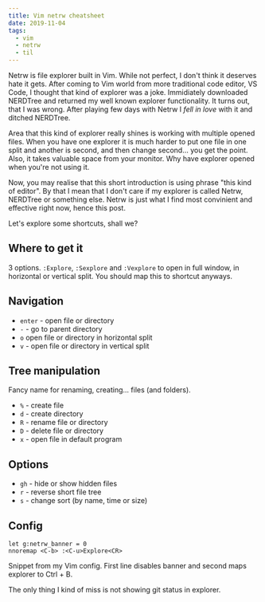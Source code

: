 ```yaml
---
title: Vim netrw cheatsheet
date: 2019-11-04
tags:
  - vim
  - netrw
  - til
---
```


Netrw is file explorer built in Vim. While not perfect, I don't think it deserves hate it gets. After coming to Vim world from more traditional code editor, VS Code, I thought that kind of explorer was a joke. Immidiately downloaded NERDTree and returned my well known explorer functionality. It turns out, that I was wrong. After playing few days with Netrw I _fell in love_ with it and ditched NERDTree.

Area that this kind of explorer really shines is working with multiple opened files. When you have one explorer it is much harder to put one file in one split and another is second, and then change second... you get the point. Also, it takes valuable space from your monitor. Why have explorer opened when you're not using it.

Now, you may realise that this short introduction is using phrase "this kind of editor". By that I mean that I don't care if my explorer is called Netrw, NERDTree or something else. Netrw is just what I find most convinient and effective right now, hence this post.

Let's explore some shortcuts, shall we?

## Where to get it

3 options. `:Explore`, `:Sexplore` and `:Vexplore` to open in full window, in horizontal or vertical split. You should map this to shortcut anyways.

## Navigation

- `enter` - open file or directory
- `-` - go to parent directory
- `o` open file or directory in horizontal split
- `v` - open file or directory in vertical split

## Tree manipulation

Fancy name for renaming, creating... files (and folders).

- `%` - create file
- `d` - create directory
- `R` - rename file or directory
- `D` - delete file or directory
- `x` - open file in default program

## Options

- `gh` - hide or show hidden files
- `r` - reverse short file tree
- `s` - change sort (by name, time or size)

## Config

```text
let g:netrw_banner = 0
nnoremap <C-b> :<C-u>Explore<CR>
```

Snippet from my Vim config. First line disables banner and second maps explorer to Ctrl + B.

The only thing I kind of miss is not showing git status in explorer.
